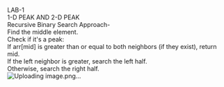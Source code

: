 LAB-1     
1-D PEAK AND 2-D PEAK    
Recursive Binary Search Approach-    
Find the middle element.       
Check if it's a peak:         
If arr[mid] is greater than or equal to both neighbors (if they exist), return mid.                
If the left neighbor is greater, search the left half.                
Otherwise, search the right half.                      
![Uploading image.png…]()
